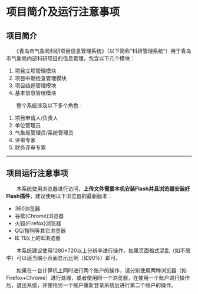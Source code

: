 # 项目简介及运行注意事项

##  项目简介
　　《青岛市气象局科研项目信息管理系统》（以下简称“科研管理系统”）用于青岛市气象局内部科研项目的信息管理，包含以下几个模块：
1. 项目立项管理模块
2. 项目中期检查管理模块
3. 项目结题管理模块
4. 基本信息管理模块

　　整个系统涉及以下多个角色：
1.  项目申请人/负责人
2. 单位管理员
3. 气象局管理员/系统管理员
4. 评审专家
5. 财务评审专家
-------------------------------------------------
## 项目运行注意事项
　　本系统使用浏览器进行访问，**上传文件需要本机安装Flash并且浏览器安装好Flash插件**，建议使用以下浏览器的最新版本：
- 360浏览器
- 谷歌(Chrome)浏览器
- 火狐(Firefox)浏览器
- QQ/搜狗等其它浏览器
- IE 11以上的IE浏览器

　　本系统建议使用1280*720以上分辨率进行操作，如果页面格式混乱（如不居中）可以适当缩小页面显示比例（如90%）即可。

　　如果在一台计算机上同时进行两个账户的操作，请分别使用两种浏览器（如Firefox+Chrome）进行处理，或者使用同一个浏览器，在使用一个账户进行操作后，退出系统，并使用另一个账户重新登录系统后进行第二个账户的操作。
